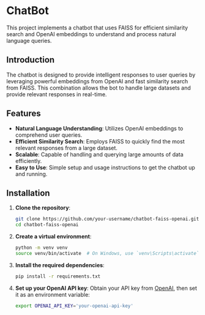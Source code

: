 # ChatBot

This project implements a chatbot that uses FAISS for efficient similarity search and OpenAI embeddings to understand and process natural language queries.

## Introduction

The chatbot is designed to provide intelligent responses to user queries by leveraging powerful embeddings from OpenAI and fast similarity search from FAISS. This combination allows the bot to handle large datasets and provide relevant responses in real-time.

## Features

- **Natural Language Understanding**: Utilizes OpenAI embeddings to comprehend user queries.
- **Efficient Similarity Search**: Employs FAISS to quickly find the most relevant responses from a large dataset.
- **Scalable**: Capable of handling and querying large amounts of data efficiently.
- **Easy to Use**: Simple setup and usage instructions to get the chatbot up and running.

## Installation

1. **Clone the repository**:
   ```bash
   git clone https://github.com/your-username/chatbot-faiss-openai.git
   cd chatbot-faiss-openai
   ```

2. **Create a virtual environment**:
   ```bash
   python -m venv venv
   source venv/bin/activate  # On Windows, use `venv\Scripts\activate`
   ```

3. **Install the required dependencies**:
   ```bash
   pip install -r requirements.txt
   ```

4. **Set up your OpenAI API key**:
   Obtain your API key from [OpenAI](https://openai.com/), then set it as an environment variable:
   ```bash
   export OPENAI_API_KEY='your-openai-api-key'
   ```



